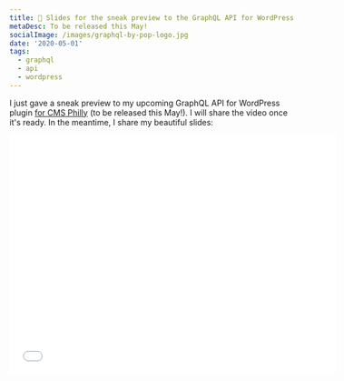 ```yaml
---
title: 👀 Slides for the sneak preview to the GraphQL API for WordPress brand-new plugin
metaDesc: To be released this May!
socialImage: /images/graphql-by-pop-logo.jpg
date: '2020-05-01'
tags:
  - graphql
  - api
  - wordpress
---
```


I just gave a sneak preview to my upcoming GraphQL API for WordPress plugin [for CMS Philly](https://cmsphilly.org/talks/introduction-graphql-api-wordpress) (to be released this May!). I will share the video once it's ready. In the meantime, I share my beautiful slides:

<iframe src="//slides.com/leoloso/graphql-api-for-wordpress/embed" width="576" height="420" scrolling="no" frameborder="0" webkitallowfullscreen mozallowfullscreen allowfullscreen></iframe>
